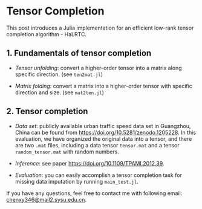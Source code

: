 # Tensor Completion
This post introduces a Julia implementation for an efficient low-rank tensor completion algorithm - HaLRTC.
## 1. Fundamentals of tensor completion

* *Tensor unfolding*: convert a higher-order tensor into a matrix along specific direction. (see `ten2mat.jl`)

* *Matrix folding*: convert a matrix into a higher-order tensor with specific direction and size. (see `mat2ten.jl`)

## 2. Tensor completion

* *Data set*: publicly available urban traffic speed data set in Guangzhou, China can be found from https://doi.org/10.5281/zenodo.1205228. In this evaluation, we have organized the original data into a tensor, and there are two `.mat` files, including a data tensor `tensor.mat` and a tensor `random_tensor.mat` with random numbers.

* *Inference*: see paper https://doi.org/10.1109/TPAMI.2012.39.

* *Evaluation*: you can easily accomplish a tensor completion task for missing data imputation by running `main_test.jl`.

If you have any questions, feel free to contact me with following email: chenxy346@mail2.sysu.edu.cn.
